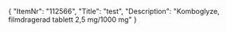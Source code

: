 {
  "ItemNr": "112566",
  "Title": "test",
  "Description": "Komboglyze, filmdragerad tablett 2,5 mg/1000 mg"
}